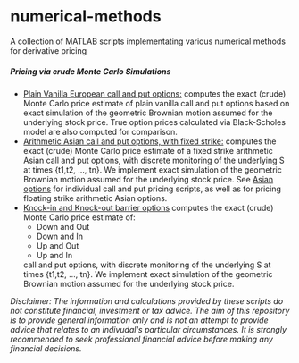 # numerical-methods
A collection of MATLAB scripts implementating various numerical methods for derivative pricing

<h5> Pricing via crude Monte Carlo Simulations</h5>
<ul>
  <li><a href=https://github.com/alexbk64/numerical-methods/blob/master/crude_MC/plain_vanilla_options/european_options/plain_vanilla_euro_callANDput.m>Plain Vanilla European call and put options:</a> computes the exact (crude) Monte Carlo price estimate of plain vanilla call and put options based on exact simulation of the geometric Brownian motion assumed for the underlying stock price. True option prices calculated via Black-Scholes model are also computed for comparison.</li>
  <li><a href=https://github.com/alexbk64/numerical-methods/blob/master/crude_MC/exotic_options/asian_options/arith_asian_fixed_strike_callANDput.m>Arithmetic Asian call and put options, with fixed strike:</a> computes the exact (crude) Monte Carlo price estimate of a fixed strike arithmetic Asian call and put options, with discrete monitoring of the underlying S at times {t1,t2, ..., tn}. We implement exact simulation of the geometric Brownian motion assumed for the underlying stock price. See <a href=crude_MC/exotic_options/asian_options>Asian options</a> for individual call and put pricing scripts, as well as for pricing floating strike arithmetic Asian options.</li>
  <li><a href=https://github.com/alexbk64/numerical-methods/blob/master/crude_MC/exotic_options/barrier_options/barrier_callANDput.m>Knock-in and Knock-out barrier options</a> computes the exact (crude) Monte Carlo price estimate of:
    <ul>
      <li>Down and Out</li>
      <li>Down and In</li>
      <li>Up and Out</li>
      <li>Up and In</li>
    </ul>
  call and put options, with discrete monitoring of the underlying S at times {t1,t2, ..., tn}. We implement exact simulation of the geometric Brownian motion assumed for the underlying stock price.</li>
</ul>
<p>
  <i>
    Disclaimer: The information and calculations provided by these scripts do not constitute financial, investment or tax advice. The aim of this repository is to provide general information only and is not an attempt to provide advice that relates to an indivudal's particular circumstances. It is strongly recommended to seek professional financial advice before making any financial decisions.
  </i>
</p>


